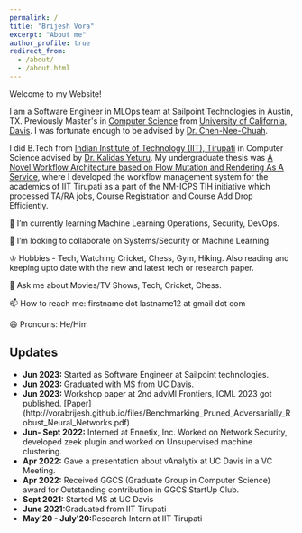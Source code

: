 ```yaml
---
permalink: /
title: "Brijesh Vora"
excerpt: "About me"
author_profile: true
redirect_from:
  - /about/
  - /about.html
---
```


Welcome to my Website!

I am a Software Engineer in MLOps team at Sailpoint Technologies in Austin, TX. Previously Master's in [Computer Science](https://cs.ucdavis.edu/) from [University of California, Davis](https://www.ucdavis.edu/). I was fortunate enough to be advised by [Dr. Chen-Nee-Chuah](https://www.ece.ucdavis.edu/~chuah/rubinet/index.html).

I did B.Tech from [Indian Institute of Technology (IIT), Tirupati](https://iittp.ac.in/) in Computer Science advised by [Dr. Kalidas Yeturu](https://iittp.ac.in/dr-kalidas-yeturu). My undergraduate thesis was [A Novel Workflow Architecture based on Flow Mutation and Rendering As A Service](http://vorabrijesh.github.io/files/BTPReportSigned.pdf), where I developed the workflow management system for the academics of IIT Tirupati as a part of the NM-ICPS TIH initiative which processed TA/RA jobs, Course Registration and Course Add Drop Efficiently.

🌱 I’m currently learning Machine Learning Operations, Security, DevOps.

👯 I’m looking to collaborate on Systems/Security or Machine Learning.

♔ Hobbies - Tech, Watching Cricket, Chess, Gym, Hiking. Also reading and keeping upto date with the new and latest tech or research paper.

💬 Ask me about Movies/TV Shows, Tech, Cricket, Chess.

📫 How to reach me: firstname dot lastname12 at gmail dot com

😄 Pronouns: He/Him

<h2 id="updates">Updates</h2>
<ul>
 <li><strong> Jun 2023: </strong> Started as Software Engineer at Sailpoint technologies. </li>
  <li><strong> Jun 2023: </strong> Graduated with MS from UC Davis. </li>
  <li> <strong> Jun 2023: </strong> Workshop paper at 2nd advMl Frontiers, ICML 2023 got published. [Paper](http://vorabrijesh.github.io/files/Benchmarking_Pruned_Adversarially_Robust_Neural_Networks.pdf) </li>
 <li> <strong>Jun- Sept 2022:</strong> Interned at Ennetix, Inc. Worked on Network Security, developed zeek plugin and worked on Unsupervised machine clustering. </li>
<li> <strong>Apr 2022:</strong> Gave a presentation about vAnalytix at UC Davis in a VC Meeting.</li>
<li> <strong>Apr 2022:</strong> Received GGCS (Graduate Group in Computer Science) award for Outstanding contribution in GGCS StartUp Club.</li>
<li> <strong>Sept 2021:</strong> Started MS at UC Davis</li>
<li> <strong>June 2021:</strong>Graduated from IIT Tirupati </li>
<li> <strong>May'20 - July'20:</strong>Research Intern at IIT Tirupati</li>
</ul>

<!--
This is the front page of a website that is powered by the [academicpages template](https://github.com/academicpages/academicpages.github.io) and hosted on GitHub pages. [GitHub pages](https://pages.github.com) is a free service in which websites are built and hosted from code and data stored in a GitHub repository, automatically updating when a new commit is made to the respository. This template was forked from the [Minimal Mistakes Jekyll Theme](https://mmistakes.github.io/minimal-mistakes/) created by Michael Rose, and then extended to support the kinds of content that academics have: publications, talks, teaching, a portfolio, blog posts, and a dynamically-generated CV. You can fork [this repository](https://github.com/academicpages/academicpages.github.io) right now, modify the configuration and markdown files, add your own PDFs and other content, and have your own site for free, with no ads! An older version of this template powers my own personal website at [stuartgeiger.com](http://stuartgeiger.com), which uses [this Github repository](https://github.com/staeiou/staeiou.github.io).

A data-driven personal website
======
Like many other Jekyll-based GitHub Pages templates, academicpages makes you separate the website's content from its form. The content & metadata of your website are in structured markdown files, while various other files constitute the theme, specifying how to transform that content & metadata into HTML pages. You keep these various markdown (.md), YAML (.yml), HTML, and CSS files in a public GitHub repository. Each time you commit and push an update to the repository, the [GitHub pages](https://pages.github.com/) service creates static HTML pages based on these files, which are hosted on GitHub's servers free of charge.

Many of the features of dynamic content management systems (like Wordpress) can be achieved in this fashion, using a fraction of the computational resources and with far less vulnerability to hacking and DDoSing. You can also modify the theme to your heart's content without touching the content of your site. If you get to a point where you've broken something in Jekyll/HTML/CSS beyond repair, your markdown files describing your talks, publications, etc. are safe. You can rollback the changes or even delete the repository and start over -- just be sure to save the markdown files! Finally, you can also write scripts that process the structured data on the site, such as [this one](https://github.com/academicpages/academicpages.github.io/blob/master/talkmap.ipynb) that analyzes metadata in pages about talks to display [a map of every location you've given a talk](https://academicpages.github.io/talkmap.html).

Getting started
======
1. Register a GitHub account if you don't have one and confirm your e-mail (required!)
1. Fork [this repository](https://github.com/academicpages/academicpages.github.io) by clicking the "fork" button in the top right.
1. Go to the repository's settings (rightmost item in the tabs that start with "Code", should be below "Unwatch"). Rename the repository "[your GitHub username].github.io", which will also be your website's URL.
1. Set site-wide configuration and create content & metadata (see below -- also see [this set of diffs](http://archive.is/3TPas) showing what files were changed to set up [an example site](https://getorg-testacct.github.io) for a user with the username "getorg-testacct")
1. Upload any files (like PDFs, .zip files, etc.) to the files/ directory. They will appear at https://[your GitHub username].github.io/files/example.pdf.
1. Check status by going to the repository settings, in the "GitHub pages" section

Site-wide configuration
------
The main configuration file for the site is in the base directory in [_config.yml](https://github.com/academicpages/academicpages.github.io/blob/master/_config.yml), which defines the content in the sidebars and other site-wide features. You will need to replace the default variables with ones about yourself and your site's github repository. The configuration file for the top menu is in [_data/navigation.yml](https://github.com/academicpages/academicpages.github.io/blob/master/_data/navigation.yml). For example, if you don't have a portfolio or blog posts, you can remove those items from that navigation.yml file to remove them from the header.

Create content & metadata
------
For site content, there is one markdown file for each type of content, which are stored in directories like _publications, _talks, _posts, _teaching, or _pages. For example, each talk is a markdown file in the [_talks directory](https://github.com/academicpages/academicpages.github.io/tree/master/_talks). At the top of each markdown file is structured data in YAML about the talk, which the theme will parse to do lots of cool stuff. The same structured data about a talk is used to generate the list of talks on the [Talks page](https://academicpages.github.io/talks), each [individual page](https://academicpages.github.io/talks/2012-03-01-talk-1) for specific talks, the talks section for the [CV page](https://academicpages.github.io/cv), and the [map of places you've given a talk](https://academicpages.github.io/talkmap.html) (if you run this [python file](https://github.com/academicpages/academicpages.github.io/blob/master/talkmap.py) or [Jupyter notebook](https://github.com/academicpages/academicpages.github.io/blob/master/talkmap.ipynb), which creates the HTML for the map based on the contents of the _talks directory).

**Markdown generator**

I have also created [a set of Jupyter notebooks](https://github.com/academicpages/academicpages.github.io/tree/master/markdown_generator
) that converts a CSV containing structured data about talks or presentations into individual markdown files that will be properly formatted for the academicpages template. The sample CSVs in that directory are the ones I used to create my own personal website at stuartgeiger.com. My usual workflow is that I keep a spreadsheet of my publications and talks, then run the code in these notebooks to generate the markdown files, then commit and push them to the GitHub repository.

How to edit your site's GitHub repository
------
Many people use a git client to create files on their local computer and then push them to GitHub's servers. If you are not familiar with git, you can directly edit these configuration and markdown files directly in the github.com interface. Navigate to a file (like [this one](https://github.com/academicpages/academicpages.github.io/blob/master/_talks/2012-03-01-talk-1.md) and click the pencil icon in the top right of the content preview (to the right of the "Raw | Blame | History" buttons). You can delete a file by clicking the trashcan icon to the right of the pencil icon. You can also create new files or upload files by navigating to a directory and clicking the "Create new file" or "Upload files" buttons.

Example: editing a markdown file for a talk
![Editing a markdown file for a talk](/images/editing-talk.png)

For more info
------
More info about configuring academicpages can be found in [the guide](https://academicpages.github.io/markdown/). The [guides for the Minimal Mistakes theme](https://mmistakes.github.io/minimal-mistakes/docs/configuration/) (which this theme was forked from) might also be helpful. -->
